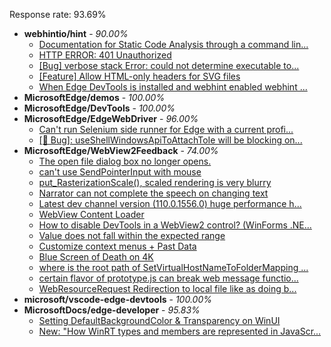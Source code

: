 Response rate: 93.69%

* **webhintio/hint** - _90.00%_
  * [Documentation for Static Code Analysis through a command lin...](https://github.com/webhintio/hint/issues/5383)
  * [HTTP ERROR: 401 Unauthorized](https://github.com/webhintio/hint/issues/5362)
  * [[Bug] verbose stack Error: could not determine executable to...](https://github.com/webhintio/hint/issues/5349)
  * [[Feature] Allow HTML-only headers for SVG files](https://github.com/webhintio/hint/issues/5281)
  * [When Edge DevTools is installed and webhint enabled webhint ...](https://github.com/webhintio/hint/issues/5364)
* **MicrosoftEdge/demos** - _100.00%_
* **MicrosoftEdge/DevTools** - _100.00%_
* **MicrosoftEdge/EdgeWebDriver** - _96.00%_
  * [Can't run Selenium side runner for Edge with a current profi...](https://github.com/MicrosoftEdge/EdgeWebDriver/issues/60)
  * [[🐛 Bug]: useShellWindowsApiToAttachToIe will be blocking on...](https://github.com/MicrosoftEdge/EdgeWebDriver/issues/34)
* **MicrosoftEdge/WebView2Feedback** - _74.00%_
  * [The open file dialog box no longer opens.](https://github.com/MicrosoftEdge/WebView2Feedback/issues/3075)
  * [can't use SendPointerInput with mouse](https://github.com/MicrosoftEdge/WebView2Feedback/issues/3072)
  * [put_RasterizationScale(), scaled rendering is very blurry](https://github.com/MicrosoftEdge/WebView2Feedback/issues/3060)
  * [Narrator can not complete the speech on changing text](https://github.com/MicrosoftEdge/WebView2Feedback/issues/3055)
  * [Latest dev channel version (110.0.1556.0) huge performance h...](https://github.com/MicrosoftEdge/WebView2Feedback/issues/3077)
  * [WebView Content Loader](https://github.com/MicrosoftEdge/WebView2Feedback/issues/3074)
  * [How to disable DevTools in a WebView2 control? (WinForms .NE...](https://github.com/MicrosoftEdge/WebView2Feedback/issues/3061)
  * [Value does not fall within the expected range](https://github.com/MicrosoftEdge/WebView2Feedback/issues/3059)
  * [Customize context menus + Past Data](https://github.com/MicrosoftEdge/WebView2Feedback/issues/3053)
  * [Blue Screen of Death on 4K](https://github.com/MicrosoftEdge/WebView2Feedback/issues/3046)
  * [where is the root path of SetVirtualHostNameToFolderMapping ...](https://github.com/MicrosoftEdge/WebView2Feedback/issues/3033)
  * [certain flavor of prototype.js can break web message functio...](https://github.com/MicrosoftEdge/WebView2Feedback/issues/3021)
  * [WebResourceRequest Redirection to local file like as doing b...](https://github.com/MicrosoftEdge/WebView2Feedback/issues/3020)
* **microsoft/vscode-edge-devtools** - _100.00%_
* **MicrosoftDocs/edge-developer** - _95.83%_
  * [Setting DefaultBackgroundColor & Transparency on WinUI](https://github.com/MicrosoftDocs/edge-developer/pull/2365)
  * [New: "How WinRT types and members are represented in JavaScr...](https://github.com/MicrosoftDocs/edge-developer/pull/2343)